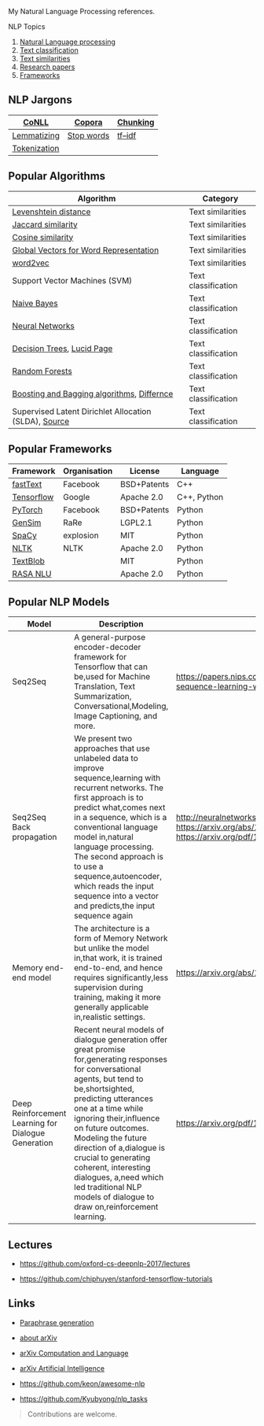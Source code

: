 
My Natural Language Processing references.

NLP Topics

1. [Natural Language processing](./docs/nlp.md)
2. [Text classification](./docs/text-classification.md)
3. [Text similarities](./docs/text-similarities.md)
4. [Research papers](research-papers)
5. [Frameworks](frameworks)

## NLP Jargons

| [CoNLL](https://github.com/vkosuri/NLPFaqs/blob/master/docs/nlp.md#conll)               | [Copora](https://github.com/vkosuri/NLPFaqs/blob/master/docs/nlp.md#copora)         | [Chunking](https://github.com/vkosuri/NLPFaqs/blob/master/docs/nlp.md#chunking) |
|-----------------------------------------------------------------------------------------|-------------------------------------------------------------------------------------|---------------------------------------------------------------------------------|
| [Lemmatizing](https://github.com/vkosuri/NLPFaqs/blob/master/docs/nlp.md#lemmatizing)   | [Stop words](https://github.com/vkosuri/NLPFaqs/blob/master/docs/nlp.md#stop-words) | [tf–idf](https://github.com/vkosuri/NLPFaqs/blob/master/docs/nlp.md#tfidf)      |
| [Tokenization](https://github.com/vkosuri/NLPFaqs/blob/master/docs/nlp.md#tokenization) |                                                                                     |                                                                                 |

## Popular Algorithms

| Algorithm                                                                                                                                                                                          | Category            |
|----------------------------------------------------------------------------------------------------------------------------------------------------------------------------------------------------|---------------------|
| [Levenshtein distance](https://en.wikipedia.org/wiki/Levenshtein_distance)                                                                                                                         | Text similarities   |
| [Jaccard similarity](https://en.wikipedia.org/wiki/Jaccard_index)                                                                                                                                  | Text similarities   |
| [Cosine similarity](https://www.youtube.com/watch?v=C3Jt14Se9Cg&feature=youtu.be)                                                                                                                  | Text similarities   |
| [Global Vectors for Word Representation](https://nlp.stanford.edu/projects/glove/)                                                                                                                 | Text similarities   |
| [word2vec](https://code.google.com/archive/p/word2vec/)                                                                                                                                            | Text similarities   |
| Support Vector Machines (SVM)                                                                                                                                                                      | Text classification |
| [Naive Bayes](https://en.wikipedia.org/wiki/Naive_Bayes_classifier)                                                                                                                                | Text classification |
| [Neural Networks](https://www.doc.ic.ac.uk/~nd/surprise_96/journal/vol4/cs11/report.html)                                                                                                          | Text classification |
| [Decision Trees](https://www.analyticsvidhya.com/blog/2016/04/complete-tutorial-tree-based-modeling-scratch-in-python/), [Lucid Page](https://www.lucidchart.com/pages/decision-tree)              | Text classification |
| [Random Forests](https://www.analyticsvidhya.com/blog/2014/06/introduction-random-forest-simplified/)                                                                                              | Text classification |
| [Boosting and Bagging algorithms](http://dni-institute.in/blogs/bagging-algorithm-concepts-with-example/), [Differnce](https://quantdare.com/what-is-the-difference-between-bagging-and-boosting/) | Text classification |
| Supervised Latent Dirichlet Allocation (SLDA), [Source](http://www.cs.cmu.edu/~chongw/slda/)                                                                                                       | Text classification |

## Popular Frameworks

| Framework                                                | Organisation | License     | Language    |
|----------------------------------------------------------|--------------|-------------|-------------|
| [fastText](https://github.com/facebookresearch/fastText) | Facebook     | BSD+Patents | C++         |
| [Tensorflow](https://github.com/tensorflow/tensorflow)   | Google       | Apache 2.0  | C++, Python |
| [PyTorch](http://pytorch.org/)                           | Facebook     | BSD+Patents | Python      |
| [GenSim](https://github.com/RaRe-Technologies/gensim)    | RaRe         | LGPL2.1     | Python      |
| [SpaCy](https://github.com/explosion/spaCy)              | explosion    | MIT         | Python      |
| [NLTK](https://github.com/nltk/nltk)                     | NLTK         | Apache 2.0  | Python      |
| [TextBlob](https://github.com/sloria/TextBlob)           |              | MIT         | Python      |
| [RASA NLU](https://github.com/RasaHQ/rasa_nlu)           |              | Apache 2.0  | Python      |

## Popular NLP Models
| Model                                               | Description                                                                                                                                                                                                                                                                                                                                                                                                                          | Resources                                                                                                                | Repo                                                                                              |
|-----------------------------------------------------|--------------------------------------------------------------------------------------------------------------------------------------------------------------------------------------------------------------------------------------------------------------------------------------------------------------------------------------------------------------------------------------------------------------------------------------|--------------------------------------------------------------------------------------------------------------------------|---------------------------------------------------------------------------------------------------|
| Seq2Seq                                             | A general-purpose encoder-decoder framework for Tensorflow that can be,used for Machine Translation, Text Summarization, Conversational,Modeling, Image Captioning, and more.                                                                                                                                                                                                                                                        | https://papers.nips.cc/paper/5346-sequence-to-sequence-learning-with-neural-networks.pdf                                 | https://github.com/google/seq2seq https://github.com/tensorflow/nmt                               |
| Seq2Seq Back propagation                            | We present two approaches that use unlabeled data to improve sequence,learning with recurrent networks. The first approach is to predict what,comes next in a sequence, which is a conventional language model in,natural language processing. The second approach is to use a sequence,autoencoder, which reads the input sequence into a vector and predicts,the input sequence again                                              | http://neuralnetworksanddeeplearning.com/chap2.html https://arxiv.org/abs/1409.3215 https://arxiv.org/pdf/1511.01432.pdf | https://github.com/mnielsen/neural-networks-and-deep-learning                                     |
| Memory end-end model                                | The architecture is a form of Memory Network but unlike the model in,that work, it is trained end-to-end, and hence requires significantly,less supervision during training, making it more generally applicable in,realistic settings.                                                                                                                                                                                              | https://arxiv.org/abs/1503.08895                                                                                         | https://github.com/facebookresearch/ParlAI https://github.com/facebook/MemNN                      |
| Deep Reinforcement Learning for Dialogue Generation | Recent neural models of dialogue generation offer great promise for,generating responses for conversational agents, but tend to be,shortsighted, predicting utterances one at a time while ignoring their,influence on future outcomes. Modeling the future direction of a,dialogue is crucial to generating coherent, interesting dialogues, a,need which led traditional NLP models of dialogue to draw on,reinforcement learning. | https://arxiv.org/pdf/1606.01541.pdf                                                                                     | https://github.com/liuyuemaicha/Deep-Reinforcement-Learning-for-Dialogue-Generation-in-tensorflow |

## Lectures

* https://github.com/oxford-cs-deepnlp-2017/lectures

* https://github.com/chiphuyen/stanford-tensorflow-tutorials

## Links

* [Paraphrase generation](https://scholar.google.co.il/scholar?as_sdt=0%2C5&hl=en&q=%22paraphrase+generation%22+&scisbd=1)

* [about arXiv](https://arxiv.org/help/general)

* [arXiv Computation and Language](https://arxiv.org/list/cs.CL/recent)

* [arXiv Artificial Intelligence](https://arxiv.org/list/cs.AI/recent)

* https://github.com/keon/awesome-nlp

* https://github.com/Kyubyong/nlp_tasks


> Contributions are welcome.

